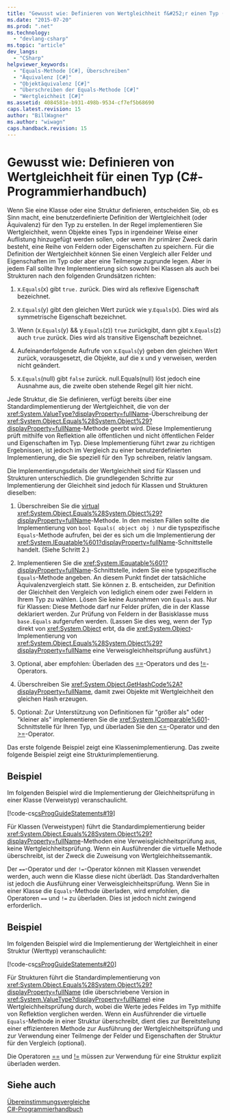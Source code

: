 ```yaml
---
title: "Gewusst wie: Definieren von Wertgleichheit f&#252;r einen Typ (C#-Programmierhandbuch) | Microsoft Docs"
ms.date: "2015-07-20"
ms.prod: ".net"
ms.technology: 
  - "devlang-csharp"
ms.topic: "article"
dev_langs: 
  - "CSharp"
helpviewer_keywords: 
  - "Equals-Methode [C#], Überschreiben"
  - "Äquivalenz [C#]"
  - "Objektäquivalenz [C#]"
  - "Überschreiben der Equals-Methode [C#]"
  - "Wertgleichheit [C#]"
ms.assetid: 4084581e-b931-498b-9534-cf7ef5b68690
caps.latest.revision: 15
author: "BillWagner"
ms.author: "wiwagn"
caps.handback.revision: 15
---
```

# Gewusst wie: Definieren von Wertgleichheit f&#252;r einen Typ (C#-Programmierhandbuch)
Wenn Sie eine Klasse oder eine Struktur definieren, entscheiden Sie, ob es Sinn macht, eine benutzerdefinierte Definition der Wertgleichheit \(oder Äquivalenz\) für den Typ zu erstellen.  In der Regel implementieren Sie Wertgleichheit, wenn Objekte eines Typs in irgendeiner Weise einer Auflistung hinzugefügt werden sollen, oder wenn ihr primärer Zweck darin besteht, eine Reihe von Feldern oder Eigenschaften zu speichern.  Für die Definition der Wertgleichheit können Sie einen Vergleich aller Felder und Eigenschaften im Typ oder aber eine Teilmenge zugrunde legen.  Aber in jedem Fall sollte Ihre Implementierung sich sowohl bei Klassen als auch bei Strukturen nach den folgenden Grundsätzen richten:  
  
1.  x.`Equals`\(x\) gibt `true.` zurück. Dies wird als reflexive Eigenschaft bezeichnet.  
  
2.  x.`Equals`\(y\) gibt den gleichen Wert zurück wie y.`Equals`\(x\).  Dies wird als symmetrische Eigenschaft bezeichnet.  
  
3.  Wenn \(x.`Equals`\(y\) && y.`Equals`\(z\)\) `true` zurückgibt, dann gibt x.`Equals`\(z\) auch `true` zurück.  Dies wird als transitive Eigenschaft bezeichnet.  
  
4.  Aufeinanderfolgende Aufrufe von x.`Equals`\(y\) geben den gleichen Wert zurück, vorausgesetzt, die Objekte, auf die x und y verweisen, werden nicht geändert.  
  
5.  x.`Equals`\(null\) gibt `false` zurück.  null.Equals\(null\) löst jedoch eine Ausnahme aus, die zweite oben stehende Regel gilt hier nicht.  
  
 Jede Struktur, die Sie definieren, verfügt bereits über eine Standardimplementierung der Wertgleichheit, die von der <xref:System.ValueType?displayProperty=fullName>\-Überschreibung der <xref:System.Object.Equals%28System.Object%29?displayProperty=fullName>\-Methode geerbt wird.  Diese Implementierung prüft mithilfe von Reflektion alle öffentlichen und nicht öffentlichen Felder und Eigenschaften im Typ.  Diese Implementierung führt zwar zu richtigen Ergebnissen, ist jedoch im Vergleich zu einer benutzerdefinierten Implementierung, die Sie speziell für den Typ schreiben, relativ langsam.  
  
 Die Implementierungsdetails der Wertgleichheit sind für Klassen und Strukturen unterschiedlich.  Die grundlegenden Schritte zur Implementierung der Gleichheit sind jedoch für Klassen und Strukturen dieselben:  
  
1.  Überschreiben Sie die [virtual](../../../csharp/language-reference/keywords/virtual.md) <xref:System.Object.Equals%28System.Object%29?displayProperty=fullName>\-Methode.  In den meisten Fällen sollte die Implementierung von `bool Equals( object obj )` nur die typspezifische `Equals`\-Methode aufrufen, bei der es sich um die Implementierung der <xref:System.IEquatable%601?displayProperty=fullName>\-Schnittstelle handelt.  \(Siehe Schritt 2.\)  
  
2.  Implementieren Sie die <xref:System.IEquatable%601?displayProperty=fullName>\-Schnittstelle, indem Sie eine typspezifische `Equals`\-Methode angeben.  An diesem Punkt findet der tatsächliche Äquivalenzvergleich statt.  Sie können z. B. entscheiden, zur Definition der Gleichheit den Vergleich von lediglich einem oder zwei Feldern in Ihrem Typ zu wählen.  Lösen Sie keine Ausnahmen von `Equals` aus.  Nur für Klassen: Diese Methode darf nur Felder prüfen, die in der Klasse deklariert werden.  Zur Prüfung von Feldern in der Basisklasse muss `base.Equals` aufgerufen werden.  \(Lassen Sie dies weg, wenn der Typ direkt von <xref:System.Object> erbt, da die <xref:System.Object>\-Implementierung von <xref:System.Object.Equals%28System.Object%29?displayProperty=fullName> eine Verweisgleichheitsprüfung ausführt.\)  
  
3.  Optional, aber empfohlen: Überladen des [\=\=](../../../csharp/language-reference/operators/equality-comparison-operator.md)\-Operators und des [\!\=](../../../csharp/language-reference/operators/not-equal-operator.md)\-Operators.  
  
4.  Überschreiben Sie <xref:System.Object.GetHashCode%2A?displayProperty=fullName>, damit zwei Objekte mit Wertgleichheit den gleichen Hash erzeugen.  
  
5.  Optional: Zur Unterstützung von Definitionen für "größer als" oder "kleiner als" implementieren Sie die <xref:System.IComparable%601>\-Schnittstelle für Ihren Typ, und überladen Sie den [\<\=](../../../csharp/language-reference/operators/less-than-equal-operator.md)\-Operator und den [\>\=](../../../csharp/language-reference/operators/greater-than-equal-operator.md)\-Operator.  
  
 Das erste folgende Beispiel zeigt eine Klassenimplementierung.  Das zweite folgende Beispiel zeigt eine Strukturimplementierung.  
  
## Beispiel  
 Im folgenden Beispiel wird die Implementierung der Gleichheitsprüfung in einer Klasse \(Verweistyp\) veranschaulicht.  
  
 [!code-cs[csProgGuideStatements#19](../../../csharp/programming-guide/classes-and-structs/codesnippet/CSharp/how-to-define-value-equality-for-a-type_1.cs)]  
  
 Für Klassen \(Verweistypen\) führt die Standardimplementierung beider <xref:System.Object.Equals%28System.Object%29?displayProperty=fullName>\-Methoden eine Verweisgleichheitsprüfung aus, keine Wertgleichheitsprüfung.  Wenn ein Ausführender die virtuelle Methode überschreibt, ist der Zweck die Zuweisung von Wertgleichheitssemantik.  
  
 Der `==`\-Operator und der `!=`\-Operator können mit Klassen verwendet werden, auch wenn die Klasse diese nicht überlädt.  Das Standardverhalten ist jedoch die Ausführung einer Verweisgleichheitsprüfung.  Wenn Sie in einer Klasse die `Equals`\-Methode überladen, wird empfohlen, die Operatoren `==` und `!=` zu überladen. Dies ist jedoch nicht zwingend erforderlich.  
  
## Beispiel  
 Im folgenden Beispiel wird die Implementierung der Wertgleichheit in einer Struktur \(Werttyp\) veranschaulicht:  
  
 [!code-cs[csProgGuideStatements#20](../../../csharp/programming-guide/classes-and-structs/codesnippet/CSharp/how-to-define-value-equality-for-a-type_2.cs)]  
  
 Für Strukturen führt die Standardimplementierung von <xref:System.Object.Equals%28System.Object%29?displayProperty=fullName> \(die überschriebene Version in <xref:System.ValueType?displayProperty=fullName>\) eine Wertgleichheitsprüfung durch, wobei die Werte jedes Feldes im Typ mithilfe von Reflektion verglichen werden.  Wenn ein Ausführender die virtuelle `Equals`\-Methode in einer Struktur überschreibt, dient dies zur Bereitstellung einer effizienteren Methode zur Ausführung der Wertgleichheitsprüfung und zur Verwendung einer Teilmenge der Felder und Eigenschaften der Struktur für den Vergleich \(optional\).  
  
 Die Operatoren [\=\=](../../../csharp/language-reference/operators/equality-comparison-operator.md) und [\!\=](../../../csharp/language-reference/operators/not-equal-operator.md) müssen zur Verwendung für eine Struktur explizit überladen werden.  
  
## Siehe auch  
 [Übereinstimmungsvergleiche](../../../csharp/programming-guide/statements-expressions-operators/equality-comparisons.md)   
 [C\#\-Programmierhandbuch](../../../csharp/programming-guide/index.md)